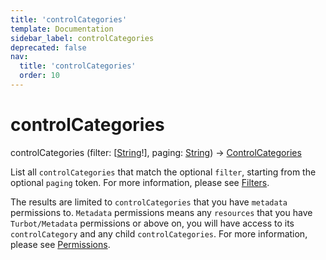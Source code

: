 ```yaml
---
title: 'controlCategories'
template: Documentation
sidebar_label: controlCategories
deprecated: false
nav:
  title: 'controlCategories'
  order: 10
---
```


# controlCategories

<div className="pb-4 font-roboto-slab text-lg"><span className="font-bold">controlCategories</span> <span style={{'fontWeight':400,'fontSize':'0.85em'}}>(filter: [<a href="/guardrails/docs/reference/graphql/scalar/String">String</a>!], paging: <a href="/guardrails/docs/reference/graphql/scalar/String">String</a>) &rarr; <a href="/guardrails/docs/reference/graphql/object/ControlCategories">ControlCategories</a></span>
</div>



List all `controlCategories` that match the optional `filter`, starting from the optional `paging` token. For more information, please see [Filters](https://turbot.com/guardrails/docs/reference/filter).

The results are limited to `controlCategories` that you have `metadata` permissions to. `Metadata` permissions means any `resources` that you have `Turbot/Metadata` permissions or above on, you will have access to its `controlCategory` and any child `controlCategories`. For more information, please see [Permissions](https://turbot.com/guardrails/docs/concepts/iam/permissions).
